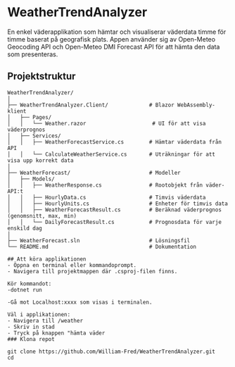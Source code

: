 # WeatherTrendAnalyzer
En enkel väderapplikation som hämtar och visualiserar väderdata timme för timme baserat på geografisk plats. Appen använder sig av Open-Meteo Geocoding API och Open-Meteo DMI Forecast API för att hämta den data som presenteras.

## Projektstruktur

```plaintext
WeatherTrendAnalyzer/
│
├── WeatherTrendAnalyzer.Client/             # Blazor WebAssembly-klient
│   ├── Pages/
│   │   └── Weather.razor                     # UI för att visa väderprognos
│   ├── Services/
│   │   ├── WeatherForecastService.cs        # Hämtar väderdata från API
│   │   └── CalculateWeatherService.cs       # Uträkningar för att visa upp korrekt data
│
├── WeatherForecast/                         # Modeller
│   ├── Models/
│   │   ├── WeatherResponse.cs               # Rootobjekt från väder-API:t
│   │   ├── HourlyData.cs                    # Timvis väderdata
│   │   ├── HourlyUnits.cs                   # Enheter för timvis data
│   │   ├── WeatherForecastResult.cs         # Beräknad väderprognos (genomsnitt, max, min)
│   │   └── DailyForecastResult.cs           # Prognosdata för varje enskild dag
│
├── WeatherForecast.sln                      # Lösningsfil
└── README.md                                # Dokumentation

## Att köra applikationen
- Öppna en terminal eller kommandoprompt.
- Navigera till projektmappen där .csproj-filen finns.

Kör kommandot:
-dotnet run 

-Gå mot Localhost:xxxx som visas i terminalen. 

Väl i applikationen:
- Navigera till /weather
- Skriv in stad
- Tryck på knappen "hämta väder
### Klona repot

git clone https://github.com/William-Fred/WeatherTrendAnalyzer.git
cd 
